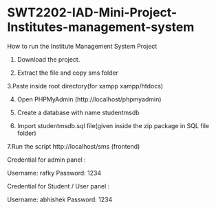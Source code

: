 # SWT2202-IAD-Mini-Project-Institutes-management-system

How to run the Institute Management System Project

1. Download the project.

2. Extract the file and copy sms folder

3.Paste inside root directory(for xampp xampp/htdocs)

4. Open PHPMyAdmin (http://localhost/phpmyadmin)

5. Create a database with name studentmsdb

6. Import studentmsdb.sql file(given inside the zip package in SQL file folder)

7.Run the script http://localhost/sms (frontend)


Credential for admin panel :

Username: rafky
Password: 1234

Credential for Student / User panel :

Username: abhishek
Password: 1234
